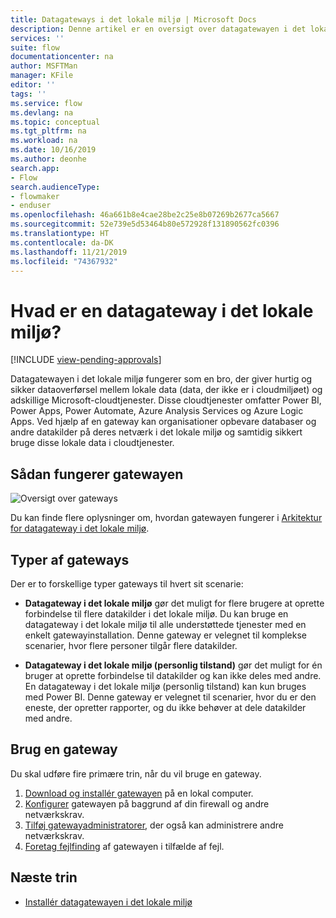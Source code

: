 ```yaml
---
title: Datagateways i det lokale miljø | Microsoft Docs
description: Denne artikel er en oversigt over datagatewayen i det lokale miljø til Power Automate.
services: ''
suite: flow
documentationcenter: na
author: MSFTMan
manager: KFile
editor: ''
tags: ''
ms.service: flow
ms.devlang: na
ms.topic: conceptual
ms.tgt_pltfrm: na
ms.workload: na
ms.date: 10/16/2019
ms.author: deonhe
search.app:
- Flow
search.audienceType:
- flowmaker
- enduser
ms.openlocfilehash: 46a661b8e4cae28be2c25e8b07269b2677ca5667
ms.sourcegitcommit: 52e739e5d53464b80e572928f131890562fc0396
ms.translationtype: HT
ms.contentlocale: da-DK
ms.lasthandoff: 11/21/2019
ms.locfileid: "74367932"
---
```

# <a name="what-is-an-on-premises-data-gateway"></a>Hvad er en datagateway i det lokale miljø?
[!INCLUDE [view-pending-approvals](includes/cc-rebrand.md)]

Datagatewayen i det lokale miljø fungerer som en bro, der giver hurtig og sikker dataoverførsel mellem lokale data (data, der ikke er i cloudmiljøet) og adskillige Microsoft-cloudtjenester. Disse cloudtjenester omfatter Power BI, Power Apps, Power Automate, Azure Analysis Services og Azure Logic Apps. Ved hjælp af en gateway kan organisationer opbevare databaser og andre datakilder på deres netværk i det lokale miljø og samtidig sikkert bruge disse lokale data i cloudtjenester.

## <a name="how-the-gateway-works"></a>Sådan fungerer gatewayen

![Oversigt over gateways](media/gateway-reference/on-premises-data-gateway.png)

Du kan finde flere oplysninger om, hvordan gatewayen fungerer i [Arkitektur for datagateway i det lokale miljø](/data-integration/gateway/service-gateway-onprem-indepth).

## <a name="types-of-gateways"></a>Typer af gateways

Der er to forskellige typer gateways til hvert sit scenarie:

- **Datagateway i det lokale miljø** gør det muligt for flere brugere at oprette forbindelse til flere datakilder i det lokale miljø. Du kan bruge en datagateway i det lokale miljø til alle understøttede tjenester med en enkelt gatewayinstallation. Denne gateway er velegnet til komplekse scenarier, hvor flere personer tilgår flere datakilder.

- **Datagateway i det lokale miljø (personlig tilstand)** gør det muligt for én bruger at oprette forbindelse til datakilder og kan ikke deles med andre. En datagateway i det lokale miljø (personlig tilstand) kan kun bruges med Power BI. Denne gateway er velegnet til scenarier, hvor du er den eneste, der opretter rapporter, og du ikke behøver at dele datakilder med andre.

## <a name="use-a-gateway"></a>Brug en gateway

Du skal udføre fire primære trin, når du vil bruge en gateway.

1. [Download og installér gatewayen](/data-integration/gateway/service-gateway-install) på en lokal computer.
2. [Konfigurer](/data-integration/gateway/service-gateway-app) gatewayen på baggrund af din firewall og andre netværkskrav.
3. [Tilføj gatewayadministratorer](/data-integration/gateway/service-gateway-manage), der også kan administrere andre netværkskrav.
4. [Foretag fejlfinding](/data-integration/gateway/service-gateway-tshoot) af gatewayen i tilfælde af fejl.

## <a name="next-steps"></a>Næste trin

- [Installér datagatewayen i det lokale miljø](/data-integration/gateway/service-gateway-install)
